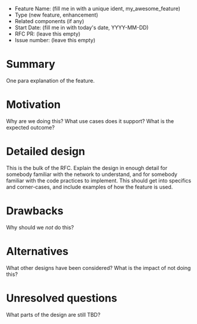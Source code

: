 - Feature Name: (fill me in with a unique ident, my_awesome_feature)
- Type (new feature, enhancement)
- Related components (if any)
- Start Date: (fill me in with today's date, YYYY-MM-DD)
- RFC PR: (leave this empty)
- Issue number: (leave this empty)

# Summary

One para explanation of the feature.

# Motivation

Why are we doing this? What use cases does it support? What is the expected outcome?

# Detailed design

This is the bulk of the RFC. Explain the design in enough detail for somebody familiar
with the network to understand, and for somebody familiar with the code practices to implement.
This should get into specifics and corner-cases, and include examples of how the feature is used.

# Drawbacks

Why should we *not* do this?

# Alternatives

What other designs have been considered? What is the impact of not doing this?

# Unresolved questions

What parts of the design are still TBD?

